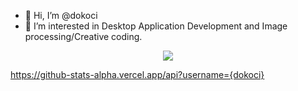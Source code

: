 - 👋 Hi, I’m @dokoci
- 👀 I’m interested in Desktop Application Development and Image processing/Creative coding.
<p align="center">
  <a href="https://skillicons.dev">
    <img src="https://skillicons.dev/icons?i=cs,cpp" />
  </a>
</p>

https://github-stats-alpha.vercel.app/api?username={dokoci}

<!---
dokoci/dokoci is a ✨ special ✨ repository because its `README.md` (this file) appears on your GitHub profile.
You can click the Preview link to take a look at your changes.
--->
